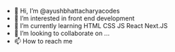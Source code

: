 - 👋 Hi, I’m @ayushbhattacharyacodes
- 👀 I’m interested in front end development 
- 🌱 I’m currently learning HTML CSS JS React Next.JS
- 💞️ I’m looking to collaborate on ...
- 📫 How to reach me 

<!---
ayushbhattacharyacodes/ayushbhattacharyacodes is a ✨ special ✨ repository because its `README.md` (this file) appears on your GitHub profile.
You can click the Preview link to take a look at your changes.
--->
